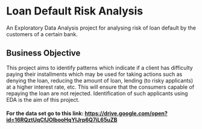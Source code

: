 # Loan Default Risk Analysis

An Exploratory Data Analysis project for analysing risk of loan default by the customers of a certain bank.

## Business Objective

This project aims to identify patterns which indicate if a client has difficulty paying their installments which may be used for taking actions such as denying the loan, reducing the amount of loan, lending (to risky applicants) at a higher interest rate, etc. This will ensure that the consumers capable of repaying the loan are not rejected. Identification of such applicants using EDA is the aim of this project.

#### For the data set go to this link: https://drive.google.com/open?id=16RQztUqCfJOlbooHqYlJrp6Q7iL65uZB

